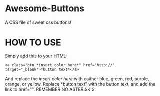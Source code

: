 Awesome-Buttons
===============

A CSS file of sweet css buttons!

HOW TO USE
==========

Simply add this to your HTML:

```
<a class="btn *insert color here*" href="http://" target="_blank">*button text*</a>
```

And replace the *insert color here* with eaither blue, green, red, purple, orange, or yellow. Replace *button text" with the button text, and add the link to href="". REMEMBER NO ASTERISK'S.